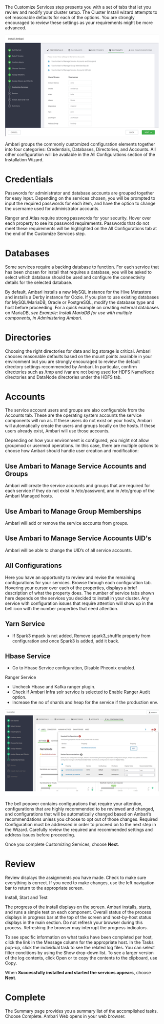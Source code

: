 The Customize Services step presents you with a set of tabs that let you review and modify your cluster setup. The Cluster Install wizard attempts to set reasonable defaults for each of the options. You are strongly encouraged to review these settings as your requirements might be more advanced.

![](https://github.com/acceldata-io/odpdocumentation/blob/main/assets/7.png)

Ambari groups the commonly customized configuration elements together into four categories: Credentials, Databases, Directories, and Accounts. All other configuration will be available in the All Configurations section of the Installation Wizard.

# Credentials

Passwords for administrator and database accounts are grouped together for easy input. Depending on the services chosen, you will be prompted to input the required passwords for each item, and have the option to change the username used for administrator accounts.

Ranger and Atlas require strong passwords for your security. Hover over each property to see its password requirements. Passwords that do not meet these requirements will be highlighted on the All Configurations tab at the end of the Customize Services step.

# Databases

Some services require a backing database to function. For each service that has been chosen for install that requires a database, you will be asked to select which database should be used and configure the connectivity details for the selected database.

By default, Ambari installs a new MySQL instance for the Hive Metastore and installs a Derby instance for Oozie. If you plan to use existing databases for MySQL/MariaDB, Oracle or PostgreSQL, modify the database type and host before proceeding. For a quick example on creating external databases on MariaDB, _see Example: Install MariaDB for use with multiple components, in Administering Ambari._

# Directories

Choosing the right directories for data and log storage is critical. Ambari chooses reasonable defaults based on the mount points available in your environment but you are strongly encouraged to review the default directory settings recommended by Ambari. In particular, confirm directories such as /tmp and /var are not being used for HDFS NameNode directories and DataNode directories under the HDFS tab.

# Accounts

The service account users and groups are also configurable from the Accounts tab. These are the operating system accounts the service components will run as. If these users do not exist on your hosts, Ambari will automatically create the users and groups locally on the hosts. If these users already exist, Ambari will use those accounts.

Depending on how your environment is configured, you might not allow groupmod or usermod operations. Im this case, there are multiple options to choose how Ambari should handle user creation and modification:

## Use Ambari to Manage Service Accounts and Groups
Ambari will create the service accounts and groups that are required for each service if they do not exist in /etc/password, and in /etc/group of the Ambari Managed hosts.
## Use Ambari to Manage Group Memberships
Ambari will add or remove the service accounts from groups.
## Use Ambari to Manage Service Accounts UID's
Ambari will be able to change the UID’s of all service accounts.

## All Configurations

Here you have an opportunity to review and revise the remaining configurations for your services. Browse through each configuration tab. Hovering your cursor over each of the properties, displays a brief description of what the property does. The number of service tabs shown here depends on the services you decided to install in your cluster. Any service with configuration issues that require attention will show up in the bell icon with the number properties that need attention.

## Yarn Service

* If Spark3 mpack is not added, Remove spark3_shuffle property from configuration and once Spark3 is added, add it back.

## Hbase Service

* Go to Hbase Service configuration, Disable Pheonix enabled.

Ranger Service

* Uncheck Hbase and Kafka ranger plugin.
* Check if Ambari Infra solr service is selected to Enable Ranger Audit option.
* Increase the no of shards and heap for the service if the production env.

![](https://github.com/acceldata-io/odpdocumentation/blob/main/assets/8.png)

The bell popover contains configurations that require your attention, configurations that are highly recommended to be reviewed and changed, and configurations that will be automatically changed based on Ambari’s recommendations unless you choose to opt out of those changes. Required Configuration must be addressed in order to proceed on to the next step in the Wizard. Carefully review the required and recommended settings and address issues before proceeding.

Once you complete Customizing Services, choose **Next**.

# Review

Review displays the assignments you have made. Check to make sure everything is correct. If you need to make changes, use the left navigation bar to return to the appropriate screen.

Install, Start and Test

The progress of the install displays on the screen. Ambari installs, starts, and runs a simple test on each component. Overall status of the process displays in progress bar at the top of the screen and host-by-host status displays in the main section. Do not refresh your browser during this process. Refreshing the browser may interrupt the progress indicators.

To see specific information on what tasks have been completed per host, click the link in the Message column for the appropriate host. In the Tasks pop-up, click the individual task to see the related log files. You can select filter conditions by using the Show drop-down list. To see a larger version of the log contents, click Open or to copy the contents to the clipboard, use Copy.

When **Successfully installed and started the services appears**, choose **Next**.

# Complete

The Summary page provides you a summary list of the accomplished tasks. Choose Complete. Ambari Web opens in your web browser.

